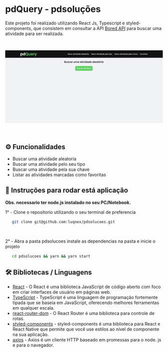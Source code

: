 # pdQuery - pdsoluções

<p>Este projeto foi realizado utilizando React Js, Typescript e styled-components, que consistem em consultar a API <a target="_blank" href="https://www.boredapi.com/">Bored API</a> para buscar uma atividade para ser realizada.</p>

<br />

![Gif projeto](https://github.com/luqnex/gif-pdsolucoes/blob/main/pdsolucoes.gif)

<br />

<h2>⚙️ Funcionalidades</h2>

<ul>
    <li>Buscar uma atividade aleatoria</li>
    <li>Buscar uma atividade pelo seu tipo</li>
    <li>Buscar uma atividade pela sua chave</li>
    <li>Listar as atividades marcadas como favoritas</li>
</ul>

<h2>🔧 Instruções para rodar está aplicação</h2>

<strong>Obs. necessario ter node.js instalado no seu PC/Notebook.</strong>

<p>1° - Clone o repositorio utilizando o seu terminal de preferencia</p>

```bash
   git clone git@github.com:luqnex/pdsolucoes.git
```

</br>

<p>2° - Abra a pasta pdsolucoes instale as dependencias na pasta e inicie o projeto</p>

```bash
   cd pdsolucoes && yarn && yarn start
```

<h2>🛠️ Bibliotecas / Linguagens</h2>

* [React](https://pt-br.reactjs.org/) - O React é uma biblioteca JavaScript de código aberto com foco em criar interfaces de usuário em páginas web.
* [TypeScript](https://www.typescriptlang.org/) - TypeScript é uma linguagem de programação fortemente tipada que se baseia em JavaScript, oferecendo melhores ferramentas em qualquer escala.
* [react-router-dom](https://v5.reactrouter.com/web/guides/quick-start) - O React Router é uma biblioteca para controle de rotas.
* [styled-components](https://styled-components.com/) - styled-components é uma biblioteca para React e React Native que permite que você use estilos ao nível de componente na sua aplicação.
* [axios](https://axios-http.com/docs/intro) - Axios é um cliente HTTP baseado em promessas para o node. js e para o navegador.

